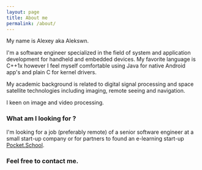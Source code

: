 ```yaml
---
layout: page
title: About me
permalink: /about/
---
```

My name is Alexey aka Alekswn. 

I'm a software engineer specialized in the field of system and application development for handheld and embedded
devices. My favorite language is C++1x however I feel myself comfortable using Java for native Android app's and plain C
for kernel drivers.

My academic background is related to digital signal processing and space satellite technologies including imaging,
remote seeing and navigation. 

I keen on image and video processing. 

### What am I looking for ?

I'm looking for a job (preferably remote) of a senior software engineer at a small start-up company or for partners to
found an e-learning start-up [Pocket.School](http://habla.re).

### Feel free to contact me.
